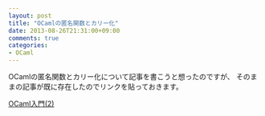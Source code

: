 ```yaml
---
layout: post
title: "OCamlの匿名関数とカリー化"
date: 2013-08-26T21:31:00+09:00
comments: true
categories: 
- OCaml
---
```


OCamlの匿名関数とカリー化について記事を書こうと想ったのですが、
そのままの記事が既に存在したのでリンクを貼っておきます。

[OCaml入門(2)](http://ocaml.jp/OCaml%E5%85%A5%E9%96%80%282%29)
